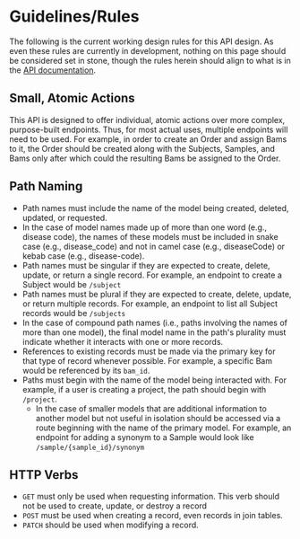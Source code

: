 # Guidelines/Rules

The following is the current working design rules for this API design. As even
these rules are currently in development, nothing on this page should be
considered set in stone, though the rules herein should align to what is in
the [API documentation](/documentation).

## Small, Atomic Actions

This API is designed to offer individual, atomic actions over more complex,
purpose-built endpoints. Thus, for most actual uses, multiple endpoints will
need to be used. For example, in order to create an Order and assign Bams to it,
the Order should be created along with the Subjects, Samples, and Bams only after
which could the resulting Bams be assigned to the Order.

## Path Naming

- Path names must include the name of the model being created, deleted, updated,
or requested.
- In the case of model names made up of more than one word (e.g., disease code),
  the names of these models must be included in snake case (e.g., disease_code)
  and not in camel case (e.g., diseaseCode) or kebab case (e.g., disease-code).
- Path names must be singular if they are expected to create, delete, update, or
  return a single record. For example, an endpoint to create a Subject would be
  `/subject`
- Path names must be plural if they are expected to create, delete, update, or
  return multiple records. For example, an endpoint to list all Subject records
  would be `/subjects`
- In the case of compound path names (i.e., paths involving the names of more than
  one model), the final model name in the path's plurality must indicate whether
  it interacts with one or more records.
- References to existing records must be made via the primary key for that type
  of record whenever possible. For example, a specific Bam would be referenced
  by its `bam_id`.
- Paths must begin with the name of the model being interacted with. For example,
  if a user is creating a project, the path should begin with `/project`.
  - In the case of smaller models that are additional information to another
    model but not useful in isolation should be accessed via a route beginning
    with the name of the primary model. For example, an endpoint for adding a
    synonym to a Sample would look like `/sample/{sample_id}/synonym`

## HTTP Verbs

- `GET` must only be used when requesting information. This verb should not
  be used to create, update, or destroy a record
- `POST` must be used when creating a record, even records in join tables.
- `PATCH` should be used when modifying a record.
